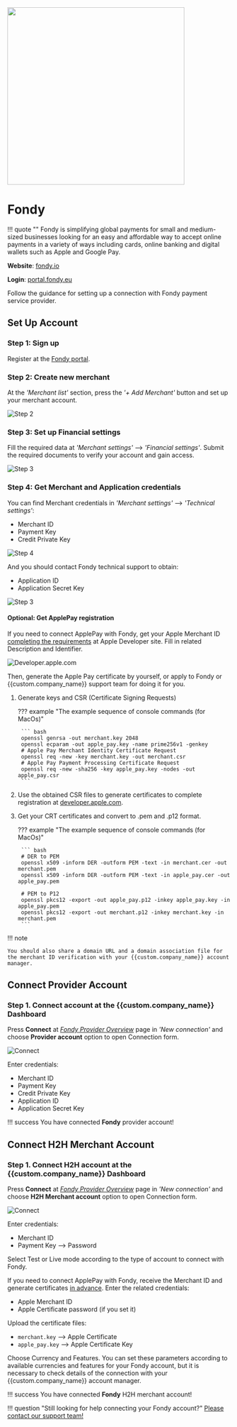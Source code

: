 <img src="https://static.openfintech.io/payment_providers/fondy/logo.svg?w=400" width="400px" >

# Fondy

!!! quote ""
    Fondy is simplifying global payments for small and medium-sized businesses looking for an easy and affordable way to accept online payments in a variety of ways including cards, online banking and digital wallets such as Apple and Google Pay.

**Website**: [fondy.io](https://fondy.io/en/)

**Login**: [portal.fondy.eu](https://portal.fondy.eu/mportal/#/account/login)

Follow the guidance for setting up a connection with Fondy payment service provider.

## Set Up Account

### Step 1: Sign up

Register at the [Fondy portal](https://portal.fondy.eu/mportal/#/account/registration).

### Step 2: Create new merchant

At the *'Merchant list'* section, press the *'+ Add Merchant'* button and set up your merchant account.

![Step 2](images/fondy-step1.png)

### Step 3: Set up Financial settings

Fill the required data at *'Merchant settings'* --> *'Financial settings'*. Submit the required documents to verify your account and gain access.

![Step 3](images/fondy-step2.png)

### Step 4: Get Merchant and Application credentials

You can find Merchant credentials in *'Merchant settings'* --> *'Technical settings'*:

- Merchant ID
- Payment Key
- Credit Private Key

![Step 4](images/fondy-step3.png)

And you should contact Fondy technical support to obtain:

- Application ID
- Application Secret Key

![Step 3](images/fondy-step4.png)

#### Optional: Get ApplePay registration

If you need to connect ApplePay with Fondy, get your Apple Merchant ID [completing the requirements](https://developer.apple.com/documentation/passkit/apple_pay/setting_up_apple_pay_requirements) at Apple Developer site. Fill in related Description and Identifier.

![Developer.apple.com](images/fondy-applepay.png)

Then, generate the Apple Pay certificate  by yourself, or apply to Fondy or {{custom.company_name}} support team for doing it for you.

1. Generate keys and CSR (Certificate Signing Requests)

    ??? example "The example sequence of console commands (for MacOs)"

        ``` bash
        openssl genrsa -out merchant.key 2048
        openssl ecparam -out apple_pay.key -name prime256v1 -genkey
        # Apple Pay Merchant Identity Certificate Request
        openssl req -new -key merchant.key -out merchant.csr
        # Apple Pay Payment Processing Certificate Request
        openssl req -new -sha256 -key apple_pay.key -nodes -out apple_pay.csr
        ```

2. Use the obtained CSR files to generate certificates to complete registration at [developer.apple.com](https://developer.apple.com/account/resources/identifiers/merchant/add).

3. Get your CRT certificates and convert to .pem and .p12 format.

    ??? example "The example sequence of console commands (for MacOs)"

        ``` bash
        # DER to PEM
        openssl x509 -inform DER -outform PEM -text -in merchant.cer -out merchant.pem
        openssl x509 -inform DER -outform PEM -text -in apple_pay.cer -out apple_pay.pem

        # PEM to P12
        openssl pkcs12 -export -out apple_pay.p12 -inkey apple_pay.key -in apple_pay.pem
        openssl pkcs12 -export -out merchant.p12 -inkey merchant.key -in merchant.pem
        ```

!!! note

    You should also share a domain URL and a domain association file for the merchant ID verification with your {{custom.company_name}} account manager.

## Connect Provider Account

### Step 1. Connect account at the {{custom.company_name}} Dashboard

Press **Connect** at [*Fondy Provider Overview*]({{custom.dashboard_base_url}}connect-directory/payment-providers/fondy/general) page in *'New connection'* and choose **Provider account** option to open Connection form.

![Connect](images/provider-account.png)

Enter credentials:

- Merchant ID
- Payment Key
- Credit Private Key
- Application ID
- Application Secret Key

!!! success
    You have connected **Fondy** provider account!

## Connect H2H Merchant Account

### Step 1. Connect H2H account at the {{custom.company_name}} Dashboard

Press **Connect** at [*Fondy Provider Overview*]({{custom.dashboard_base_url}}connect-directory/payment-providers/fondy/general) page in *'New connection'* and choose **H2H Merchant account** option to open Connection form.

![Connect](images/h2h-merchant-account.png)

Enter credentials:

- Merchant ID
- Payment Key --> Password

Select Test or Live mode according to the type of account to connect with Fondy.

If you need to connect ApplePay with Fondy, receive the Merchant ID and generate certificates [in advance](#optional-get-applepay-registration). Enter the related credentials:

- Apple Merchant ID
- Apple Certificate password (if you set it)

Upload the certificate files:

- `merchant.key` --> Apple Certificate
- `apple_pay.key` --> Apple Certificate Key

Choose Currency and Features. You can set these parameters according to available currencies and features for your Fondy account, but it is necessary to check details of the connection with your {{custom.company_name}} account manager.

!!! success
    You have connected **Fondy** H2H merchant account!

!!! question "Still looking for help connecting your Fondy account?"
    <!--email_off-->[Please contact our support team!](mailto:{{custom.support_email}})<!--/email_off-->
